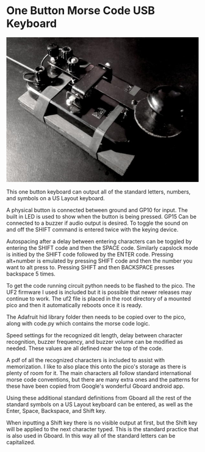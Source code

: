 # One Button Morse Code USB Keyboard

![Morse Pico](https://raw.githubusercontent.com/Crysknife007/morsePico/main/key.jpg)

This one button keyboard can output all of the standard letters, numbers, and symbols on a US Layout keyboard.

A physical button is connected between ground and GP10 for input. The built in LED is used to show when the button is being pressed. GP15 Can be connected to a buzzer if audio output is desired. To toggle the sound on and off the SHIFT command is entered twice with the keying device.

Autospacing after a delay between entering characters can be toggled by entering the SHIFT code and then the SPACE code. Similarly capslock mode is initied by the SHIFT code followed by the ENTER code. Pressing alt+number is emulated by pressing SHIFT code and then the number you want to alt press to. Pressing SHIFT and then BACKSPACE presses backspace 5 times.

To get the code running circuit python needs to be flashed to the pico. The UF2 firmware I used is included but it is possible that newer releases may continue to work. The uf2 file is placed in the root directory of a mounted pico and then it automatically reboots once it is ready. 

The Adafruit hid library folder then needs to be copied over to the pico, along with code.py which contains the morse code logic. 

Speed settings for the recognized dit length, delay between character recognition, buzzer frequency, and buzzer volume can be modified as needed. These values are all defined near the top of the code.

A pdf of all the recognized characters is included to assist with memorization. I like to also place this onto the pico's storage as there is plenty of room for it. The main characters all follow standard international morse code conventions, but there are many extra ones and the patterns for these have been copied from Google's wonderful Gboard android app. 

Using these additional standard definitions from Gboard all the rest of the standard symbols on a US Layout keyboard can be entered, as well as the Enter, Space, Backspace, and Shift key.

When inputting a Shift key there is no visible output at first, but the Shift key will be applied to the next character typed. This is the standard practice that is also used in Gboard. In this way all of the standard letters can be capitalized. 
